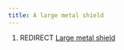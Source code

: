```yaml
---
title: A large metal shield
---
```


1.  REDIRECT [Large metal shield](Large_metal_shield "wikilink")